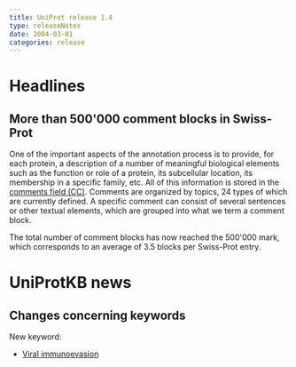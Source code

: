```yaml
---
title: UniProt release 1.4
type: releaseNotes
date: 2004-03-01
categories: release
---
```


# Headlines

## More than 500'000 comment blocks in Swiss-Prot

One of the important aspects of the annotation process is to provide, for each protein, a description of a number of meaningful biological elements such as the function or role of a protein, its subcellular location, its membership in a specific family, etc. All of this information is stored in the [comments field (CC)](https://ftp.uniprot.org/pub/databases/uniprot/current_release/knowledgebase/complete/docs/userman.htm#CC_line). Comments are organized by topics, 24 types of which are currently defined. A specific comment can consist of several sentences or other textual elements, which are grouped into what we term a comment block.

The total number of comment blocks has now reached the 500'000 mark, which corresponds to an average of 3.5 blocks per Swiss-Prot entry.

# UniProtKB news

## Changes concerning keywords

New keyword:

-   [Viral immunoevasion](http://www.uniprot.org/keywords/KW-0899)
